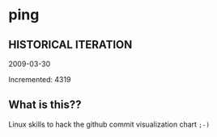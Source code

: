 # ping

## HISTORICAL ITERATION
2009-03-30

Incremented: 4319

## What is this?? 
Linux skills to hack the github commit visualization chart `;-)`
